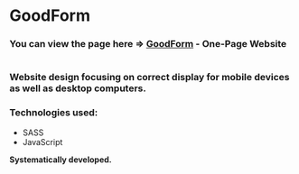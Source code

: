 # GoodForm

### You can view the page here => [GoodForm](https://szymonszmydt.github.io/GoodForm/) - One-Page Website
#

 ### Website design focusing on correct display for mobile devices as well as desktop computers.
 
### Technologies used:
- SASS
- JavaScript

**Systematically developed.**